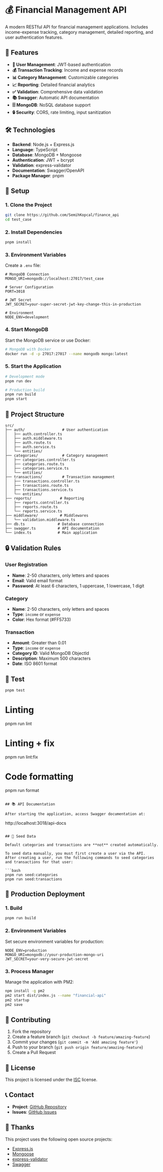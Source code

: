 # 💰 Financial Management API

A modern RESTful API for financial management applications. Includes income-expense tracking, category management, detailed reporting, and user authentication features.

## 🚀 Features

- **🔐 User Management**: JWT-based authentication
- **💰 Transaction Tracking**: Income and expense records
- **📊 Category Management**: Customizable categories
- **📈 Reporting**: Detailed financial analytics
- **✅ Validation**: Comprehensive data validation
- **📚 Swagger**: Automatic API documentation
- **🗄️ MongoDB**: NoSQL database support
- **🔒 Security**: CORS, rate limiting, input sanitization

## 🛠️ Technologies

- **Backend**: Node.js + Express.js
- **Language**: TypeScript
- **Database**: MongoDB + Mongoose
- **Authentication**: JWT + bcrypt
- **Validation**: express-validator
- **Documentation**: Swagger/OpenAPI
- **Package Manager**: pnpm

## 🚀 Setup

### 1. Clone the Project

```bash
git clone https://github.com/SemihKopcal/finance_api
cd test_case
```

### 2. Install Dependencies

```bash
pnpm install
```

### 3. Environment Variables

Create a `.env` file:

```env
# MongoDB Connection
MONGO_URI=mongodb://localhost:27017/test_case

# Server Configuration
PORT=3018

# JWT Secret
JWT_SECRET=your-super-secret-jwt-key-change-this-in-production

# Environment
NODE_ENV=development
```

### 4. Start MongoDB

Start the MongoDB service or use Docker:

```bash
# MongoDB with Docker
docker run -d -p 27017:27017 --name mongodb mongo:latest
```

### 5. Start the Application

```bash
# Development mode
pnpm run dev

# Production build
pnpm run build
pnpm start
```

## 📁 Project Structure

```
src/
├── auth/                 # User authentication
│   ├── auth.controller.ts
│   ├── auth.middleware.ts
│   ├── auth.route.ts
│   ├── auth.service.ts
│   └── entities/
├── categories/           # Category management
│   ├── categories.controller.ts
│   ├── categories.route.ts
│   ├── categories.service.ts
│   └── entities/
├── transactions/         # Transaction management
│   ├── transactions.controller.ts
│   ├── transactions.route.ts
│   ├── transactions.service.ts
│   └── entities/
├── reports/             # Reporting
│   ├── reports.controller.ts
│   ├── reports.route.ts
│   └── reports.service.ts
├── middleware/          # Middlewares
│   └── validation.middleware.ts
├── db.ts               # Database connection
├── swagger.ts          # API documentation
└── index.ts            # Main application
```

## 🔒 Validation Rules

### User Registration
- **Name**: 2-50 characters, only letters and spaces
- **Email**: Valid email format
- **Password**: At least 6 characters, 1 uppercase, 1 lowercase, 1 digit

### Category
- **Name**: 2-50 characters, only letters and spaces
- **Type**: `income` or `expense`
- **Color**: Hex format (#FF5733)

### Transaction
- **Amount**: Greater than 0.01
- **Type**: `income` or `expense`
- **Category ID**: Valid MongoDB ObjectId
- **Description**: Maximum 500 characters
- **Date**: ISO 8601 format

## 🧪 Test

```bash
pnpm test
```

# Linting
pnpm run lint

# Linting + fix
pnpm run lint:fix

# Code formatting
pnpm run format
```

## 📚 API Documentation

After starting the application, access Swagger documentation at:

```
http://localhost:3018/api-docs
```

## 🌱 Seed Data

Default categories and transactions are **not** created automatically.

To seed data manually, you must first create a user via the API.  
After creating a user, run the following commands to seed categories and transactions for that user:

```bash
pnpm run seed:categories
pnpm run seed:transactions
```

## 🚀 Production Deployment

### 1. Build

```bash
pnpm run build
```

### 2. Environment Variables

Set secure environment variables for production:

```env
NODE_ENV=production
MONGO_URI=mongodb://your-production-mongo-uri
JWT_SECRET=your-very-secure-jwt-secret
```

### 3. Process Manager

Manage the application with PM2:

```bash
npm install -g pm2
pm2 start dist/index.js --name "financial-api"
pm2 startup
pm2 save
```

## 🤝 Contributing

1. Fork the repository
2. Create a feature branch (`git checkout -b feature/amazing-feature`)
3. Commit your changes (`git commit -m 'Add amazing feature'`)
4. Push to your branch (`git push origin feature/amazing-feature`)
5. Create a Pull Request

## 📝 License

This project is licensed under the [ISC](LICENSE) license.

## 📞 Contact

- **Project**: [GitHub Repository](https://github.com/SemihKopcal/finance_api)
- **Issues**: [GitHub Issues](https://github.com/SemihKopcal/finance_api/issues)

## 🙏 Thanks

This project uses the following open source projects:

- [Express.js](https://expressjs.com/)
- [Mongoose](https://mongoosejs.com/)
- [express-validator](https://express-validator.github.io/)
- [Swagger](https://swagger.io/)